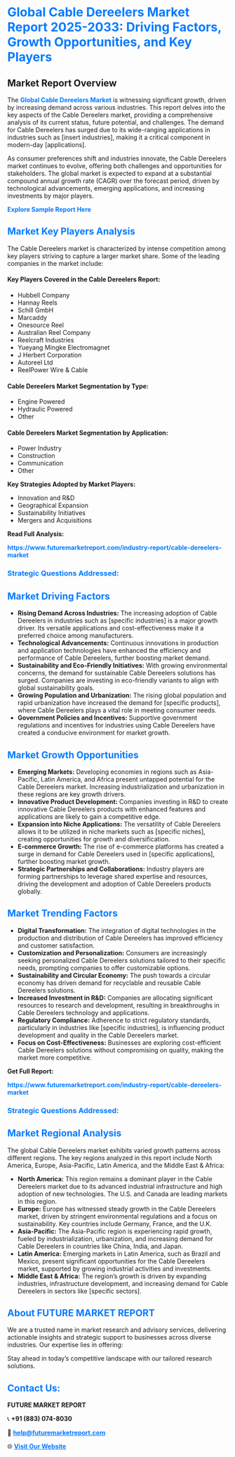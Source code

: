 <h1 style="color: #007BFF;">Global Cable Dereelers Market Report 2025-2033: Driving Factors, Growth Opportunities, and Key Players</h1>

<section id="overview">
<h2>Market Report Overview</h2>
<p>The <a href="https://www.futuremarketreport.com/industry-report/cable-dereelers-market" style="color: #007BFF; text-decoration: none;"><strong>Global Cable Dereelers Market</strong></a> is witnessing significant growth, driven by increasing demand across various industries. This report delves into the key aspects of the Cable Dereelers market, providing a comprehensive analysis of its current status, future potential, and challenges. The demand for Cable Dereelers has surged due to its wide-ranging applications in industries such as [insert industries], making it a critical component in modern-day [applications].</p>
<p>As consumer preferences shift and industries innovate, the Cable Dereelers market continues to evolve, offering both challenges and opportunities for stakeholders. The global market is expected to expand at a substantial compound annual growth rate (CAGR) over the forecast period, driven by technological advancements, emerging applications, and increasing investments by major players.</p>
</section>

<section id="overview">
<p><a href="https://www.futuremarketreport.com/request-sample/reportId=102719" style="color: #007BFF; text-decoration: none;"><strong>Explore Sample Report Here</strong></a></p>
</section>

<section id="key-players">
<h2 style="color: #007BFF;">Market Key Players Analysis</h2>
<p>The Cable Dereelers market is characterized by intense competition among key players striving to capture a larger market share. Some of the leading companies in the market include:</p>
<h4>Key Players Covered in the Cable Dereelers Report:</h4>
<ul><li>Hubbell Company</li><li>Hannay Reels</li><li>Schill GmbH</li><li>Marcaddy</li><li>Onesource Reel</li><li>Australian Reel Company</li><li>Reelcraft Industries</li><li>Yueyang Mingke Electromagnet</li><li>J Herbert Corporation</li><li>Autoreel Ltd</li><li>ReelPower Wire &amp; Cable</li></ul>
<h4>Cable Dereelers Market Segmentation by Type:</h4>
<ul><li>Engine Powered</li><li>Hydraulic Powered</li><li>Other</li></ul>

<h4>Cable Dereelers Market Segmentation by Application:</h4>
<ul><li>Power Industry</li><li>Construction</li><li>Communication</li><li>Other</li></ul>
<p><strong>Key Strategies Adopted by Market Players:</strong></p>
<ul>
<li>Innovation and R&D</li>
<li>Geographical Expansion</li>
<li>Sustainability Initiatives</li>
<li>Mergers and Acquisitions</li>
</ul>
</section>

<section>
<p><strong>Read Full Analysis: </strong></p><a href="https://www.futuremarketreport.com/industry-report/cable-dereelers-market" style="color: #007BFF; text-decoration: none;"><strong>https://www.futuremarketreport.com/industry-report/cable-dereelers-market</strong></a>
<h3 style="color: #007BFF;">Strategic Questions Addressed:</h3>
</section>

<section id="driving-factors">
<h2 style="color: #007BFF;">Market Driving Factors</h2>
<ul>
<li><strong>Rising Demand Across Industries:</strong> The increasing adoption of Cable Dereelers in industries such as [specific industries] is a major growth driver. Its versatile applications and cost-effectiveness make it a preferred choice among manufacturers.</li>
<li><strong>Technological Advancements:</strong> Continuous innovations in production and application technologies have enhanced the efficiency and performance of Cable Dereelers, further boosting market demand.</li>
<li><strong>Sustainability and Eco-Friendly Initiatives:</strong> With growing environmental concerns, the demand for sustainable Cable Dereelers solutions has surged. Companies are investing in eco-friendly variants to align with global sustainability goals.</li>
<li><strong>Growing Population and Urbanization:</strong> The rising global population and rapid urbanization have increased the demand for [specific products], where Cable Dereelers plays a vital role in meeting consumer needs.</li>
<li><strong>Government Policies and Incentives:</strong> Supportive government regulations and incentives for industries using Cable Dereelers have created a conducive environment for market growth.</li>
</ul>
</section>

<section id="growth-opportunities">
<h2 style="color: #007BFF;">Market Growth Opportunities</h2>
<ul>
<li><strong>Emerging Markets:</strong> Developing economies in regions such as Asia-Pacific, Latin America, and Africa present untapped potential for the Cable Dereelers market. Increasing industrialization and urbanization in these regions are key growth drivers.</li>
<li><strong>Innovative Product Development:</strong> Companies investing in R&D to create innovative Cable Dereelers products with enhanced features and applications are likely to gain a competitive edge.</li>
<li><strong>Expansion into Niche Applications:</strong> The versatility of Cable Dereelers allows it to be utilized in niche markets such as [specific niches], creating opportunities for growth and diversification.</li>
<li><strong>E-commerce Growth:</strong> The rise of e-commerce platforms has created a surge in demand for Cable Dereelers used in [specific applications], further boosting market growth.</li>
<li><strong>Strategic Partnerships and Collaborations:</strong> Industry players are forming partnerships to leverage shared expertise and resources, driving the development and adoption of Cable Dereelers products globally.</li>
</ul>
</section>

<section id="trending-factors">
<h2 style="color: #007BFF;">Market Trending Factors</h2>
<ul>
<li><strong>Digital Transformation:</strong> The integration of digital technologies in the production and distribution of Cable Dereelers has improved efficiency and customer satisfaction.</li>
<li><strong>Customization and Personalization:</strong> Consumers are increasingly seeking personalized Cable Dereelers solutions tailored to their specific needs, prompting companies to offer customizable options.</li>
<li><strong>Sustainability and Circular Economy:</strong> The push towards a circular economy has driven demand for recyclable and reusable Cable Dereelers solutions.</li>
<li><strong>Increased Investment in R&D:</strong> Companies are allocating significant resources to research and development, resulting in breakthroughs in Cable Dereelers technology and applications.</li>
<li><strong>Regulatory Compliance:</strong> Adherence to strict regulatory standards, particularly in industries like [specific industries], is influencing product development and quality in the Cable Dereelers market.</li>
<li><strong>Focus on Cost-Effectiveness:</strong> Businesses are exploring cost-efficient Cable Dereelers solutions without compromising on quality, making the market more competitive.</li>
</ul>
</section>

<section>
<p><strong>Get Full Report: </strong></p><a href="https://www.futuremarketreport.com/industry-report/cable-dereelers-market" style="color: #007BFF; text-decoration: none;"><strong>https://www.futuremarketreport.com/industry-report/cable-dereelers-market</strong></a>
<h3 style="color: #007BFF;">Strategic Questions Addressed:</h3>
</section>


<section id="regional-analysis">
<h2 style="color: #007BFF;">Market Regional Analysis</h2>
<p>The global Cable Dereelers market exhibits varied growth patterns across different regions. The key regions analyzed in this report include North America, Europe, Asia-Pacific, Latin America, and the Middle East & Africa:</p>
<ul>
<li><strong>North America:</strong> This region remains a dominant player in the Cable Dereelers market due to its advanced industrial infrastructure and high adoption of new technologies. The U.S. and Canada are leading markets in this region.</li>
<li><strong>Europe:</strong> Europe has witnessed steady growth in the Cable Dereelers market, driven by stringent environmental regulations and a focus on sustainability. Key countries include Germany, France, and the U.K.</li>
<li><strong>Asia-Pacific:</strong> The Asia-Pacific region is experiencing rapid growth, fueled by industrialization, urbanization, and increasing demand for Cable Dereelers in countries like China, India, and Japan.</li>
<li><strong>Latin America:</strong> Emerging markets in Latin America, such as Brazil and Mexico, present significant opportunities for the Cable Dereelers market, supported by growing industrial activities and investments.</li>
<li><strong>Middle East & Africa:</strong> The region’s growth is driven by expanding industries, infrastructure development, and increasing demand for Cable Dereelers in sectors like [specific sectors].</li>
</ul>
</section>

<footer>
<h2 style="color: #007BFF;">About FUTURE MARKET REPORT</h2>
<p>We are a trusted name in market research and advisory services, delivering actionable insights and strategic support to businesses across diverse industries. Our expertise lies in offering:</p>

<p>Stay ahead in today’s competitive landscape with our tailored research solutions.</p>

<h2 style="color: #007BFF;">Contact Us:</h2>
<p><strong>FUTURE MARKET REPORT</strong></p>
<p>📞 <strong>+91 (883) 074-8030</strong></p>
<p>📧 <strong><a href="mailto:help@futuremarketreport.com" style="color: #007BFF;">help@futuremarketreport.com</a></strong></p>
<p>🌐 <strong><a href="https://www.futuremarketreport.com/" style="color: #007BFF;">Visit Our Website</a></strong></p>
</footer>